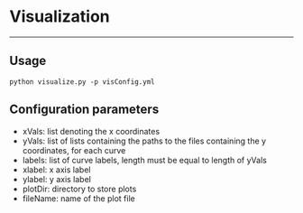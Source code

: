 # Visualization
-----

## Usage

```
python visualize.py -p visConfig.yml
```

## Configuration parameters

- xVals: list denoting the x coordinates
- yVals: list of lists containing the paths to the files containing the y coordinates, for each curve
- labels: list of curve labels, length must be equal to length of yVals
- xlabel: x axis label
- ylabel: y axis label
- plotDir: directory to store plots
- fileName: name of the plot file
